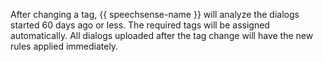 After changing a tag, {{ speechsense-name }} will analyze the dialogs started 60 days ago or less. The required tags will be assigned automatically. All dialogs uploaded after the tag change will have the new rules applied immediately.
